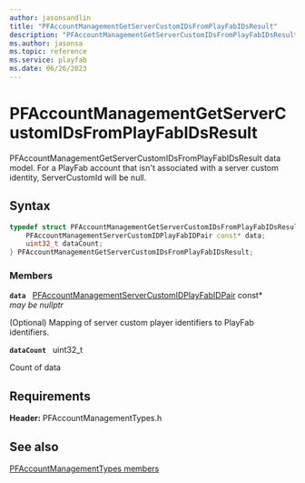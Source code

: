 ```yaml
---
author: jasonsandlin
title: "PFAccountManagementGetServerCustomIDsFromPlayFabIDsResult"
description: "PFAccountManagementGetServerCustomIDsFromPlayFabIDsResult data model. For a PlayFab account that isn't associated with a server custom identity, ServerCustomId will be null."
ms.author: jasonsa
ms.topic: reference
ms.service: playfab
ms.date: 06/26/2023
---
```


# PFAccountManagementGetServerCustomIDsFromPlayFabIDsResult  

PFAccountManagementGetServerCustomIDsFromPlayFabIDsResult data model. For a PlayFab account that isn't associated with a server custom identity, ServerCustomId will be null.  

## Syntax  
  
```cpp
typedef struct PFAccountManagementGetServerCustomIDsFromPlayFabIDsResult {  
    PFAccountManagementServerCustomIDPlayFabIDPair const* data;  
    uint32_t dataCount;  
} PFAccountManagementGetServerCustomIDsFromPlayFabIDsResult;  
```
  
### Members  
  
**`data`** &nbsp; [PFAccountManagementServerCustomIDPlayFabIDPair](pfaccountmanagementservercustomidplayfabidpair.md) const*  
*may be nullptr*  
  
(Optional) Mapping of server custom player identifiers to PlayFab identifiers.
  
**`dataCount`** &nbsp; uint32_t  
  
Count of data
  
  
## Requirements  
  
**Header:** PFAccountManagementTypes.h
  
## See also  
[PFAccountManagementTypes members](../pfaccountmanagementtypes_members.md)  

  
  
